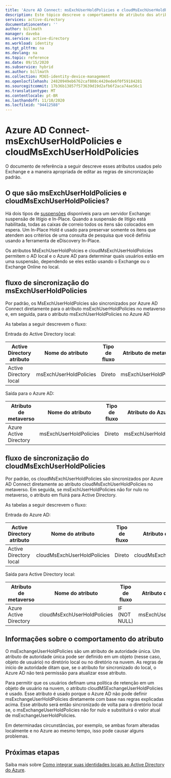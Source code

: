 ```yaml
---
title: 'Azure AD Connect: msExchUserHoldPolicies e cloudMsExchUserHoldPolicies | Microsoft Docs'
description: Este tópico descreve o comportamento de atributo dos atributos msExchUserHoldPolicies e cloudMsExchUserHoldPolicies
services: active-directory
documentationcenter: ''
author: billmath
manager: daveba
ms.service: active-directory
ms.workload: identity
ms.tgt_pltfrm: na
ms.devlang: na
ms.topic: reference
ms.date: 09/15/2020
ms.subservice: hybrid
ms.author: billmath
ms.collection: M365-identity-device-management
ms.openlocfilehash: 24820949eb6762caf808c4420ede6f0f59184281
ms.sourcegitcommit: 17b36b13857f573639d19d2afb6f2aca74ae56c1
ms.translationtype: MT
ms.contentlocale: pt-BR
ms.lasthandoff: 11/10/2020
ms.locfileid: "94412588"
---
```

# <a name="azure-ad-connect---msexchuserholdpolicies-and-cloudmsexchuserholdpolicies"></a>Azure AD Connect-msExchUserHoldPolicies e cloudMsExchUserHoldPolicies
O documento de referência a seguir descreve esses atributos usados pelo Exchange e a maneira apropriada de editar as regras de sincronização padrão.

## <a name="what-are-msexchuserholdpolicies-and-cloudmsexchuserholdpolicies"></a>O que são msExchUserHoldPolicies e cloudMsExchUserHoldPolicies?
Há dois tipos de [suspensões](/Exchange/policy-and-compliance/holds/holds?view=exchserver-2019) disponíveis para um servidor Exchange: suspensão de litígio e In-Place. Quando a suspensão de litígio está habilitada, todas as caixas de correio todos os itens são colocados em espera.  Um In-Place Hold é usado para preservar somente os itens que atendem aos critérios de uma consulta de pesquisa que você definiu usando a ferramenta de eDiscovery In-Place.

Os atributos MsExchUserHoldPolcies e cloudMsExchUserHoldPolicies permitem o AD local e o Azure AD para determinar quais usuários estão em uma suspensão, dependendo se eles estão usando o Exchange ou o Exchange Online no local.

## <a name="msexchuserholdpolicies-synchronization-flow"></a>fluxo de sincronização do msExchUserHoldPolicies
Por padrão, os MsExchUserHoldPolcies são sincronizados por Azure AD Connect diretamente para o atributo msExchUserHoldPolicies no metaverso e, em seguida, para o atributo msExchUserHoldPolicies no Azure AD

As tabelas a seguir descrevem o fluxo:

Entrada do Active Directory local:

|Active Directory atributo|Nome do atributo|Tipo de fluxo|Atributo de metaverso|Regra de sincronização|
|-----|-----|-----|-----|-----|
|Active Directory local|msExchUserHoldPolicies|Direto|msExchUserHoldPolicies|Entrada do AD – usuário Exchange|

Saída para o Azure AD:

|Atributo de metaverso|Nome do atributo|Tipo de fluxo|Atributo do Azure AD|Regra de sincronização|
|-----|-----|-----|-----|-----|
|Azure Active Directory|msExchUserHoldPolicies|Direto|msExchUserHoldPolicies|Saída para o AAD – UserExchangeOnline|

## <a name="cloudmsexchuserholdpolicies-synchronization-flow"></a>fluxo de sincronização do cloudMsExchUserHoldPolicies
Por padrão, os cloudMsExchUserHoldPolicies são sincronizados por Azure AD Connect diretamente ao atributo cloudMsExchUserHoldPolicies no metaverso. Em seguida, se msExchUserHoldPolicies não for nulo no metaverso, o atributo em fluirá para Active Directory.

As tabelas a seguir descrevem o fluxo:

Entrada do Azure AD:

|Active Directory atributo|Nome do atributo|Tipo de fluxo|Atributo de metaverso|Regra de sincronização|
|-----|-----|-----|-----|-----|
|Active Directory local|cloudMsExchUserHoldPolicies|Direto|cloudMsExchUserHoldPolicies|Entrada do AAD – troca de usuário|

Saída para Active Directory local:

|Atributo de metaverso|Nome do atributo|Tipo de fluxo|Atributo do Azure AD|Regra de sincronização|
|-----|-----|-----|-----|-----|
|Azure Active Directory|cloudMsExchUserHoldPolicies|IF (NOT NULL)|msExchUserHoldPolicies|Saída para AD – UserExchangeOnline|

## <a name="information-on-the-attribute-behavior"></a>Informações sobre o comportamento do atributo
O msExchangeUserHoldPolicies são um atributo de autoridade única.  Um atributo de autoridade única pode ser definido em um objeto (nesse caso, objeto de usuário) no diretório local ou no diretório na nuvem.  As regras de início de autoridade ditam que, se o atributo for sincronizado do local, o Azure AD não terá permissão para atualizar esse atributo.

Para permitir que os usuários definam uma política de retenção em um objeto de usuário na nuvem, o atributo cloudMSExchangeUserHoldPolicies é usado. Esse atributo é usado porque o Azure AD não pode definir msExchangeUserHoldPolicies diretamente com base nas regras explicadas acima.  Esse atributo será então sincronizado de volta para o diretório local se, o msExchangeUserHoldPolicies não for nulo e substituirá o valor atual de msExchangeUserHoldPolicies.

Em determinadas circunstâncias, por exemplo, se ambas foram alteradas localmente e no Azure ao mesmo tempo, isso pode causar alguns problemas.  

## <a name="next-steps"></a>Próximas etapas
Saiba mais sobre [Como integrar suas identidades locais ao Active Directory do Azure](whatis-hybrid-identity.md).